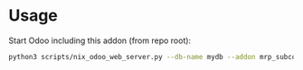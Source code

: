 # Usage

Start Odoo including this addon (from repo root):

```bash
python3 scripts/nix_odoo_web_server.py --db-name mydb --addon mrp_subcontracting_inhibit
```
